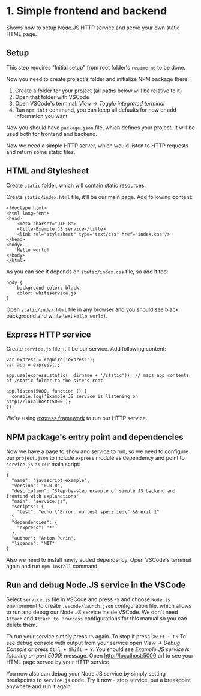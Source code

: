 # 1. Simple frontend and backend
Shows how to setup Node.JS HTTP service and serve your own static HTML page. 

## Setup
This step requires "Initial setup" from root folder's `readme.md` to be done.

Now you need to create project's folder and initialize NPM oackage there:
1. Create a folder for your project (all paths below will be relative to it)
2. Open that folder with VSCode
3. Open VSCode's terminal: _View -> Toggle integrated terminal_ 
4. Run `npm init` command, you can keep all defaults for now or add information you want

Now you should have `package.json` file, which defines your project. It will be used both for frontend and backend. 

Now we need a simple HTTP server, which would listen to HTTP requests and return some static files.

## HTML and Stylesheet
Create `static` folder, which will contain static resources.

Create `static/index.html` file, it'll be our main page. Add following content:
```
<!doctype html>
<html lang="en">
<head>
    <meta charset="UTF-8">
    <title>Example JS service</title>
    <link rel="stylesheet" type="text/css" href="index.css"/>
</head>
<body>
    Hello world!
</body>
</html>
```
As you can see it depends on `static/index.css` file, so add it too:
```
body {
    background-color: black;
    color: whiteservice.js
}
```
Open `static/index.html` file in any browser and you should see black background and white text `Hello world!`.

## Express HTTP service
Create `service.js` file, it'll be our service. Add following content:
```
var express = require('express');
var app = express();

app.use(express.static(__dirname + '/static')); // maps app contents of /static folder to the site's root

app.listen(5000, function () {
  console.log('Example JS service is listening on http://localhost:5000');
});
```

We're using [express framework](https://expressjs.com/) to run our HTTP service.

## NPM package's entry point and dependencies
Now we have a page to show and service to run, so we need to configure our `project.json` to include `express` module as dependency and point to `service.js` as our main script:
```
{
  "name": "javascript-example",
  "version": "0.0.0",
  "description": "Step-by-step example of simple JS backend and frontend with explanations",
  "main": "service.js",
  "scripts": {
    "test": "echo \"Error: no test specified\" && exit 1"
  },
  "dependencies": { 
    "express": "*" 
  },
  "author": "Anton Purin",
  "license": "MIT"
}
```
Also we need to install newly added dependency. Open VSCode's terminal again and run `npm install` command.

## Run and debug Node.JS service in the VSCode
Select `service.js` file in VSCode and press `F5` and choose `Node.js` environment to create `.vscode/launch.json` configuration file, which allows to run and debug our Node.JS service inside VSCode.
We don't need `Attach` and `Attach to Proccess` configurations for this manual so you can delete them.

To run your service simply press `F5` again. To stop it press `Shift + F5`
To see debug console with output from your service open _View -> Debug Console_ or press `Ctrl + Shift + Y`.
You should see _Example JS service is listening on port 5000!_ message. Open [http://localhost:5000](http://localhost:5000) url to see your HTML page served by your HTTP service.

You now also can debug your Node.JS service by simply setting breakpoints to `service.js` code. 
Try it now - stop service, put a breakpoint anywhere and run it again.